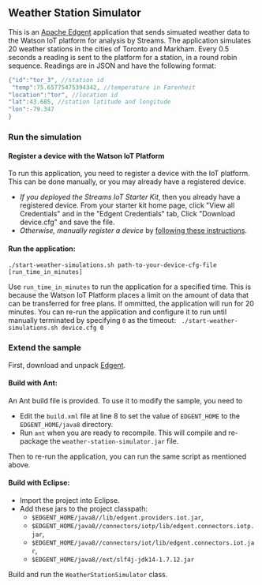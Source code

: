 ## Weather Station Simulator

This is an [Apache Edgent](https://edgent.apache.org) application that sends simuated weather data to the Watson IoT platform for analysis by Streams.  The application simulates 20 weather stations in the cities of Toronto and Markham.  Every 0.5 seconds a reading is sent to the platform for a station, in a round robin sequence. Readings are in JSON and have the following format:

``` java
{"id":"tor_3", //station id 
 "temp":75.65775475394342, //temperature in Farenheit
"location":"tor", //location id
"lat":43.685, //station latitude and longitude
"lon":-79.347
}

```

### Run the simulation

#### Register a device with the Watson IoT Platform
To run this application, you need to register a device with the IoT platform. This can be done manually, or you may already have a registered device.
- *If you deployed the Streams IoT Starter Kit*, then you already have a registered device. From your starter kit home page, click "View all Credentials" and in the "Edgent Credentials" tab, Click "Download device.cfg" and save the file.
- *Otherwise, manually register a device* by [following these instructions](https://developer.ibm.com/recipes/tutorials/how-to-register-devices-in-ibm-iot-foundation/).

#### Run the application:

`./start-weather-simulations.sh path-to-your-device-cfg-file [run_time_in_minutes]`

Use `run_time_in_minutes` to run the application for a specified time. This is because the Watson IoT Platform places a limit on the amount of data that can be transferred for free plans.
If ommitted, the application will run for 20 minutes. You can re-run the application and configure it to run until manually terminated by specifying `0` as the timeout:
` ./start-weather-simulations.sh device.cfg 0`

### Extend the sample
First, download and unpack [Edgent](https://edgent.apache.org/docs/downloads.html).

#### Build with Ant:

An Ant build file is provided. To use it to modify the sample, you need to

- Edit the `build.xml` file at line 8 to set the value of `EDGENT_HOME` to the `EDGENT_HOME/java8` directory. 
- Run `ant` when you are ready to recompile. This will compile and re-package the `weather-station-simulator.jar` file.

Then to re-run the application, you can run the same script as mentioned above.

#### Build with Eclipse:
- Import the project into Eclipse.
- Add these jars to the project classpath:
  - `$EDGENT_HOME/java8//lib/edgent.providers.iot.jar`,
  - `$EDGENT_HOME/java8//connectors/iotp/lib/edgent.connectors.iotp.jar`,
  - `$EDGENT_HOME/java8//connectors/iot/lib/edgent.connectors.iot.jar`,
  - `$EDGENT_HOME/java8//ext/slf4j-jdk14-1.7.12.jar`
  
Build and run the `WeatherStationSimulator` class.